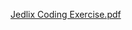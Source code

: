 [Jedlix Coding Exercise.pdf](https://github.com/nidhi1004/JedlixChargingProfileGenerator/files/8944678/Jedlix.Coding.Exercise.pdf)
